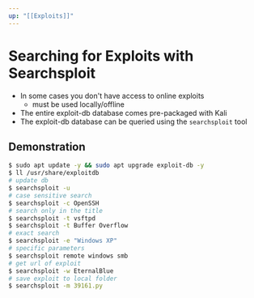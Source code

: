 ```yaml
---
up: "[[Exploits]]"
---
```


# Searching for Exploits with Searchsploit

- In some cases you don't have access to online exploits
	- must be used locally/offline
- The entire exploit-db database comes pre-packaged with Kali
- The exploit-db database can be queried using the `searchsploit` tool

## Demonstration

```bash
$ sudo apt update -y && sudo apt upgrade exploit-db -y
$ ll /usr/share/exploitdb
# update db
$ searchsploit -u 
# case sensitive search
$ searchsploit -c OpenSSH
# search only in the title
$ searchsploit -t vsftpd
$ searchsploit -t Buffer Overflow
# exact search
$ searchsploit -e "Windows XP"
# specific parameters
$ searchsploit remote windows smb
# get url of exploit
$ searchsploit -w EternalBlue
# save exploit to local folder
$ searchsploit -m 39161.py
```
